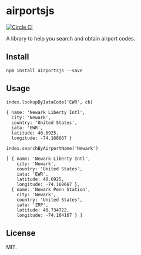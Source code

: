 # airportsjs

[![Circle CI](https://circleci.com/gh/sjlu/airportsjs.svg?style=svg)](https://circleci.com/gh/sjlu/airportsjs)

A library to help you search and obtain airport codes.

## Install

```
npm install airportsjs --save
```

## Usage

```
index.lookupByIataCode('EWR', cb)

{ name: 'Newark Liberty Intl',
  city: 'Newark',
  country: 'United States',
  iata: 'EWR',
  latitude: 40.6925,
  longitude: -74.168667 }
```

```
index.searchByAirportName('Newark')

[ { name: 'Newark Liberty Intl',
    city: 'Newark',
    country: 'United States',
    iata: 'EWR',
    latitude: 40.6925,
    longitude: -74.168667 },
  { name: 'Newark Penn Station',
    city: 'Newark',
    country: 'United States',
    iata: 'ZRP',
    latitude: 40.734722,
    longitude: -74.164167 } ]
```

## License
MIT.
